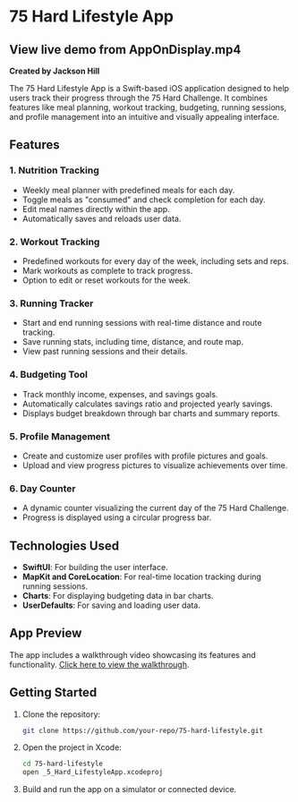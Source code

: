 # 75 Hard Lifestyle App

## View live demo from AppOnDisplay.mp4

**Created by Jackson Hill**

The 75 Hard Lifestyle App is a Swift-based iOS application designed to help users track their progress through the 75 Hard Challenge. It combines features like meal planning, workout tracking, budgeting, running sessions, and profile management into an intuitive and visually appealing interface.

## Features

### 1. **Nutrition Tracking**
- Weekly meal planner with predefined meals for each day.
- Toggle meals as "consumed" and check completion for each day.
- Edit meal names directly within the app.
- Automatically saves and reloads user data.

### 2. **Workout Tracking**
- Predefined workouts for every day of the week, including sets and reps.
- Mark workouts as complete to track progress.
- Option to edit or reset workouts for the week.

### 3. **Running Tracker**
- Start and end running sessions with real-time distance and route tracking.
- Save running stats, including time, distance, and route map.
- View past running sessions and their details.

### 4. **Budgeting Tool**
- Track monthly income, expenses, and savings goals.
- Automatically calculates savings ratio and projected yearly savings.
- Displays budget breakdown through bar charts and summary reports.

### 5. **Profile Management**
- Create and customize user profiles with profile pictures and goals.
- Upload and view progress pictures to visualize achievements over time.

### 6. **Day Counter**
- A dynamic counter visualizing the current day of the 75 Hard Challenge.
- Progress is displayed using a circular progress bar.

## Technologies Used
- **SwiftUI**: For building the user interface.
- **MapKit and CoreLocation**: For real-time location tracking during running sessions.
- **Charts**: For displaying budgeting data in bar charts.
- **UserDefaults**: For saving and loading user data.

## App Preview
The app includes a walkthrough video showcasing its features and functionality. [Click here to view the walkthrough](./AppOnDisplay.mp4).

## Getting Started
1. Clone the repository:
   ```bash
   git clone https://github.com/your-repo/75-hard-lifestyle.git
   ```
2. Open the project in Xcode:
   ```bash
   cd 75-hard-lifestyle
   open _5_Hard_LifestyleApp.xcodeproj
   ```
3. Build and run the app on a simulator or connected device.
